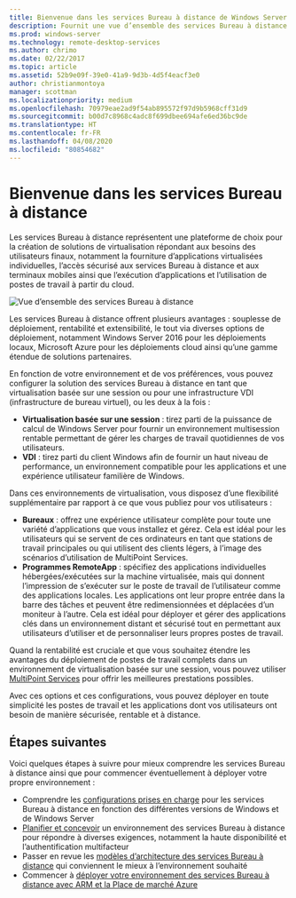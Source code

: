 ```yaml
---
title: Bienvenue dans les services Bureau à distance de Windows Server 2016
description: Fournit une vue d’ensemble des services Bureau à distance
ms.prod: windows-server
ms.technology: remote-desktop-services
ms.author: chrimo
ms.date: 02/22/2017
ms.topic: article
ms.assetid: 52b9e09f-39e0-41a9-9d3b-4d5f4eacf3e0
author: christianmontoya
manager: scottman
ms.localizationpriority: medium
ms.openlocfilehash: 70979eae2ad9f54ab895572f97d9b5968cff31d9
ms.sourcegitcommit: b00d7c8968c4adc8f699dbee694afe6ed36bc9de
ms.translationtype: HT
ms.contentlocale: fr-FR
ms.lasthandoff: 04/08/2020
ms.locfileid: "80854682"
---
```

# <a name="welcome-to-remote-desktop-services"></a>Bienvenue dans les services Bureau à distance 

Les services Bureau à distance représentent une plateforme de choix pour la création de solutions de virtualisation répondant aux besoins des utilisateurs finaux, notamment la fourniture d’applications virtualisées individuelles, l’accès sécurisé aux services Bureau à distance et aux terminaux mobiles ainsi que l’exécution d’applications et l’utilisation de postes de travail à partir du cloud.

![Vue d’ensemble des services Bureau à distance](./media/rds-overview.png)

Les services Bureau à distance offrent plusieurs avantages : souplesse de déploiement, rentabilité et extensibilité, le tout via diverses options de déploiement, notamment Windows Server 2016 pour les déploiements locaux, Microsoft Azure pour les déploiements cloud ainsi qu’une gamme étendue de solutions partenaires.

En fonction de votre environnement et de vos préférences, vous pouvez configurer la solution des services Bureau à distance en tant que virtualisation basée sur une session ou pour une infrastructure VDI (infrastructure de bureau virtuel), ou les deux à la fois :

- **Virtualisation basée sur une session** : tirez parti de la puissance de calcul de Windows Server pour fournir un environnement multisession rentable permettant de gérer les charges de travail quotidiennes de vos utilisateurs.
- **VDI** : tirez parti du client Windows afin de fournir un haut niveau de performance, un environnement compatible pour les applications et une expérience utilisateur familière de Windows.

Dans ces environnements de virtualisation, vous disposez d’une flexibilité supplémentaire par rapport à ce que vous publiez pour vos utilisateurs :

- **Bureaux** : offrez une expérience utilisateur complète pour toute une variété d’applications que vous installez et gérez. Cela est idéal pour les utilisateurs qui se servent de ces ordinateurs en tant que stations de travail principales ou qui utilisent des clients légers, à l’image des scénarios d’utilisation de MultiPoint Services.
- **Programmes RemoteApp** : spécifiez des applications individuelles hébergées/exécutées sur la machine virtualisée, mais qui donnent l’impression de s’exécuter sur le poste de travail de l’utilisateur comme des applications locales. Les applications ont leur propre entrée dans la barre des tâches et peuvent être redimensionnées et déplacées d’un moniteur à l’autre. Cela est idéal pour déployer et gérer des applications clés dans un environnement distant et sécurisé tout en permettant aux utilisateurs d’utiliser et de personnaliser leurs propres postes de travail.

Quand la rentabilité est cruciale et que vous souhaitez étendre les avantages du déploiement de postes de travail complets dans un environnement de virtualisation basée sur une session, vous pouvez utiliser [MultiPoint Services](../multipoint-services/multipoint-services.md) pour offrir les meilleures prestations possibles. 

Avec ces options et ces configurations, vous pouvez déployer en toute simplicité les postes de travail et les applications dont vos utilisateurs ont besoin de manière sécurisée, rentable et à distance.

## <a name="next-steps"></a>Étapes suivantes

Voici quelques étapes à suivre pour mieux comprendre les services Bureau à distance ainsi que pour commencer éventuellement à déployer votre propre environnement :
-    Comprendre les [configurations prises en charge](rds-supported-config.md) pour les services Bureau à distance en fonction des différentes versions de Windows et de Windows Server
-    [Planifier et concevoir](rds-plan-and-design.md) un environnement des services Bureau à distance pour répondre à diverses exigences, notamment la haute disponibilité et l’authentification multifacteur
-    Passer en revue les [modèles d’architecture des services Bureau à distance](desktop-hosting-logical-architecture.md) qui conviennent le mieux à l’environnement souhaité
-    Commencer à [déployer votre environnement des services Bureau à distance avec ARM et la Place de marché Azure](rds-in-azure.md)
